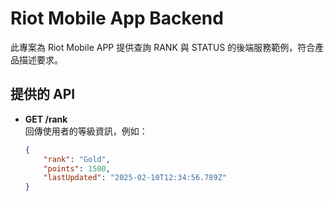 # Riot Mobile App Backend

此專案為 Riot Mobile APP 提供查詢 RANK 與 STATUS 的後端服務範例，符合產品描述要求。

## 提供的 API

- **GET /rank**  
  回傳使用者的等級資訊，例如：
  ```json
  {
      "rank": "Gold",
      "points": 1500,
      "lastUpdated": "2025-02-10T12:34:56.789Z"
  }
